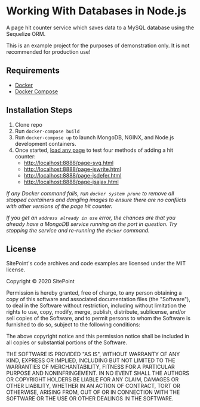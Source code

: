 # Working With Databases in Node.js

A page hit counter service which saves data to a MySQL database using the Sequelize ORM.

This is an example project for the purposes of demonstration only. It is not recommended for production use!

## Requirements

- [Docker](https://www.docker.com/)
- [Docker Compose](https://docs.docker.com/compose/)

## Installation Steps

1. Clone repo
2. Run `docker-compose build`
3. Run `docker-compose up` to launch MongoDB, NGINX, and Node.js development containers.
4. Once started, [load any page](http://localhost:8888/) to test four methods of adding a hit counter:
   * <http://localhost:8888/page-svg.html>
   * <http://localhost:8888/page-jswrite.html>
   * <http://localhost:8888/page-jsdefer.html>
   * <http://localhost:8888/page-jsajax.html>

*If any Docker command fails, run `docker system prune` to remove all stopped containers and dangling images to ensure there are no conflicts with other versions of the page hit counter.*

*If you get an `address already in use` error, the chances are that you already have a MongoDB service running on the port in question. Try stopping the service and re-running the `docker` command.*

## License

SitePoint's code archives and code examples are licensed under the MIT license.

Copyright © 2020 SitePoint

Permission is hereby granted, free of charge, to any person obtaining a copy of this software and associated documentation files (the "Software"), to deal in the Software without restriction, including without limitation the rights to use, copy, modify, merge, publish, distribute, sublicense, and/or sell copies of the Software, and to permit persons to whom the Software is furnished to do so, subject to the following conditions:

The above copyright notice and this permission notice shall be included in all copies or substantial portions of the Software.

THE SOFTWARE IS PROVIDED "AS IS", WITHOUT WARRANTY OF ANY KIND, EXPRESS OR IMPLIED, INCLUDING BUT NOT LIMITED TO THE WARRANTIES OF MERCHANTABILITY, FITNESS FOR A PARTICULAR PURPOSE AND NONINFRINGEMENT. IN NO EVENT SHALL THE AUTHORS OR COPYRIGHT HOLDERS BE LIABLE FOR ANY CLAIM, DAMAGES OR OTHER LIABILITY, WHETHER IN AN ACTION OF CONTRACT, TORT OR OTHERWISE, ARISING FROM, OUT OF OR IN CONNECTION WITH THE SOFTWARE OR THE USE OR OTHER DEALINGS IN THE SOFTWARE.
